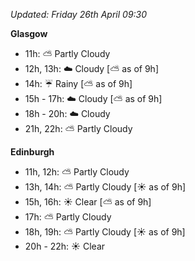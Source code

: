 *Updated: Friday 26th April 09:30*

**Glasgow**

* 11h: :partly_sunny: Partly Cloudy
* 12h, 13h: :cloud: Cloudy [:partly_sunny: as of 9h]
* 14h: :umbrella: Rainy [:partly_sunny: as of 9h]
* 15h - 17h: :cloud: Cloudy [:partly_sunny: as of 9h]
* 18h - 20h: :cloud: Cloudy
* 21h, 22h: :partly_sunny: Partly Cloudy

**Edinburgh**

* 11h, 12h: :partly_sunny: Partly Cloudy
* 13h, 14h: :partly_sunny: Partly Cloudy [:sunny: as of 9h]
* 15h, 16h: :sunny: Clear [:partly_sunny: as of 9h]
* 17h: :partly_sunny: Partly Cloudy
* 18h, 19h: :partly_sunny: Partly Cloudy [:sunny: as of 9h]
* 20h - 22h: :sunny: Clear
